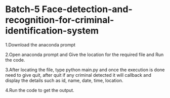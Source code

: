 # Batch-5 Face-detection-and-recognition-for-criminal-identification-system
1.Download the anaconda prompt


2.Open anaconda prompt and Give the location for the required file and Run the code.


3.After locating the file, type python main.py and once the execution is done need to give quit, after quit if any criminal detected it will callback and display the details such as id, name, date, time, location.


4.Run the code to get the output.
